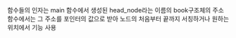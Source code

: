 함수들의 인자는 main 함수에서 생성된 head_node라는 이름의 book구조체의 주소   
함수에서는 그 주소를 포인터의 값으로 받아 노드의 처음부터 끝까지 서칭하거나 원하는 위치에서 기능 사용
